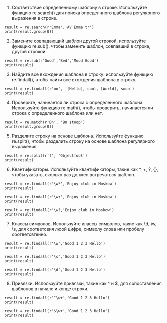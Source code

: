 1. Соответствие определенному шаблону в строке. Используйте функцию re.search() для поиска определнного шаблона регулярного выражения в строке.
 ```
 result = re.search(r'Emma','AV Emma tr')
 print(result.group(0))
 ```

2. Замените совпадающий шаблон другой строкой, используйте функцию re.sub(), чтобы заменить шаблон, совпавший в строке, другой строкой.
  ```
  result = re.sub(r'Good','Bed','Mood Good')
  print(result)
  ```
3. Найдите все вхождения шаблона в строку: используйте функцию re.findall(), чтобы найти все вхождения шаблона в строку.
  ```
  result = re.findall(r'oo', '[Hello], cool, [World], soon')
  print(result)
  ```
4. Проверьте, начинается ли строка с определенного шаблона. Используйте функцию re.math(), чтобы проверить, начинается ли строка с определенного шаблона или нет.
```
result = re.match(r'Bn', 'Bn stoop')
print(result.group(0))
```
5. Разделите строку на основе шаблона. Используйте функцию re.split(), чтобы разделить строку на основе шаблона регулярного выражения.
```
result = re.split(r'f', 'Objectfool')
print(result)
```
6. Квантификаторы. Используйте квантификаторы, такие как *, +, ?, {}, чтобы указать, сколько раз должен встречаться шаблон.
```
result = re.findall(r'\w*','Enjoy club in Moskow')
print(result)
```
```
result = re.findall(r'\w+','Enjoy club in Moskow')
print(result)
```
```
result = re.findall(r'\w?,'Enjoy club in Moskow')
print(result)
```

7. Классы символов. Используйте классы символов, такие как \d, \w, \s, для соответсвия люой цифре, символу слова или пробелу соответсвтенно.
```
result = re.findall(r'\w','Good 1 2 3 Hello')
print(result)
```
```
result = re.findall(r'\s','Good 1 2 3 Hello')
print(result)
```
```
result = re.findall(r'\d','Good 1 2 3 Hello')
print(result)
```

8. Привязки. Используйте привязки, такие как ^ и $, для сопоставления шаблонов в начале и конце строки.
```
result = re.findall(r'^\w+','Good 1 2 3 Hello')
print(result)
```
```
result = re.findall(r'$\w+','Good 1 2 3 Hello')
print(result)
```
